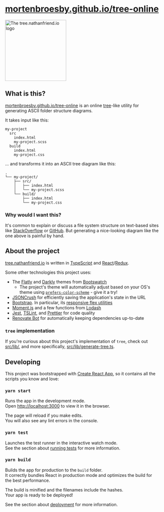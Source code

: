 # [mortenbroesby.github.io/tree-online](https://mortenbroesby.github.io/tree-online)

<img alt="The tree.nathanfriend.io logo" src="public/tree-logo.png" width="200"/>

## What is this?

[mortenbroesby.github.io/tree-online](https://mortenbroesby.github.io/tree-online) is an online [tree](http://mama.indstate.edu/users/ice/tree/)-like utility for generating ASCII folder structure diagrams.

It takes input like this:

```
my-project
  src
    index.html
    my-project.scss
  build
    index.html
    my-project.css
```

... and transforms it into an ASCII tree diagram like this:

```
.
└── my-project/
    ├── src/
    │   ├── index.html
    │   └── my-project.scss
    └── build/
        ├── index.html
        └── my-project.css
```

### Why would I want this?

It's common to explain or discuss a file system structure on text-based sites like [StackOverflow](https://stackoverflow.com/) or [GitHub](https://github.com/). But generating a nice-looking diagram like the one above is painful by hand.

## About the project

[tree.nathanfriend.io](https://tree.nathanfriend.io) is written in [TypeScript](https://www.typescriptlang.org/) and [React](https://reactjs.org/)/[Redux](https://redux.js.org/).

Some other technologies this project uses:

- The [Flatly](https://bootswatch.com/flatly/) and [Darkly](https://bootswatch.com/darkly/) themes from [Bootswatch](https://bootswatch.com/)
  - The project's theme will automatically adjust based on your OS's theme using [`prefers-color-scheme`](https://developer.mozilla.org/en-US/docs/Web/CSS/@media/prefers-color-scheme) - give it a try!
- [JSONCrush](https://github.com/KilledByAPixel/JSONCrush) for efficiently saving the application's state in the URL
- [Bootstrap](https://getbootstrap.com/). In particular, its [responsive flex utilities](https://getbootstrap.com/docs/4.4/utilities/flex/)
- [Moment.js](https://momentjs.com/) and a few functions from [Lodash](https://lodash.com/)
- [Jest](https://jestjs.io/), [TSLint](https://palantir.github.io/tslint/), and [Prettier](https://prettier.io/) for code quality
- [Renovate Bot](https://renovate.whitesourcesoftware.com/) for automatically keeping dependencies up-to-date

### `tree` implementation

If you're curious about this project's implementation of `tree`, check out [src/lib/](src/lib/), and more specifically, [src/lib/generate-tree.ts](src/lib/generate-tree.ts).

## Developing

This project was bootstrapped with [Create React App](https://github.com/facebook/create-react-app), so it contains all the scripts you know and love:

### `yarn start`

Runs the app in the development mode.<br />
Open [http://localhost:3000](http://localhost:3000) to view it in the browser.

The page will reload if you make edits.<br />
You will also see any lint errors in the console.

### `yarn test`

Launches the test runner in the interactive watch mode.<br />
See the section about [running tests](https://facebook.github.io/create-react-app/docs/running-tests) for more information.

### `yarn build`

Builds the app for production to the `build` folder.<br />
It correctly bundles React in production mode and optimizes the build for the best performance.

The build is minified and the filenames include the hashes.<br />
Your app is ready to be deployed!

See the section about [deployment](https://facebook.github.io/create-react-app/docs/deployment) for more information.

